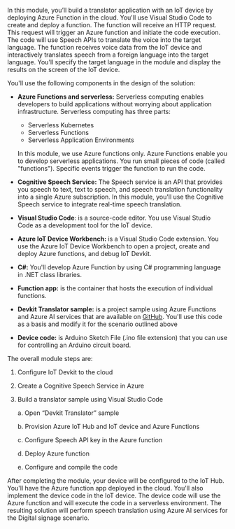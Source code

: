 In this module, you’ll build a translator application with an IoT device by deploying Azure Function in the cloud. You'll use Visual Studio Code to create and deploy a function. The function will receive an HTTP request. This request will trigger an Azure function and initiate the code execution. The code will use Speech APIs to translate the voice into the target language. The function receives voice data from the IoT device and interactively translates speech from a foreign language into the target language. You'll specify the target language in the module and display the results on the screen of the IoT device.

You'll use the following components in the design of the solution: 

- **Azure Functions and serverless:** Serverless computing enables developers to build applications without worrying about application infrastructure. Serverless computing has three parts:

   - Serverless Kubernetes
   - Serverless Functions
   - Serverless Application Environments
   
   In this module, we use Azure functions only. Azure Functions enable you to develop serverless applications. You run small pieces of code (called "functions").  Specific events trigger the function to run the code.
- **Cognitive Speech Service:** The Speech service is an API that provides you speech to text, text to speech, and speech translation functionality into a single Azure subscription. In this module, you'll use the Cognitive Speech service to integrate real-time speech translation.  

- **Visual Studio Code**: is a source-code editor. You use Visual Studio Code as a development tool for the IoT device.  

- **Azure IoT Device Workbench:** is a Visual Studio Code extension. You use the Azure IoT Device Workbench to open a project, create and deploy Azure functions, and debug IoT Devkit.  

- **C#:**  You'll develop Azure Function by using C# programming language in .NET class libraries.

- **Function app:** is the container that hosts the execution of individual functions.

- **Devkit Translator sample:** is a project sample using Azure Functions and Azure AI services that are available on [GitHub](https://github.com/Azure-Samples/mxchip-iot-devkit-translator). You'll use this code as a basis and modify it for the scenario outlined above  

- **Device code:** is Arduino Sketch File (.ino file extension) that you can use for controlling an Arduino circuit board.  

The overall module steps are:

1. Configure IoT Devkit to the cloud

2. Create a Cognitive Speech Service in Azure

3. Build a translator sample using Visual Studio Code

   a. Open “Devkit Translator” sample

   b. Provision Azure IoT Hub and IoT device and Azure Functions

   c. Configure Speech API key in the Azure function

   d. Deploy Azure function

   e. Configure and compile the code

After completing the module, your device will be configured to the IoT Hub. You'll have the Azure function app deployed in the cloud. You'll also implement the device code in the IoT device. The device code will use the Azure function and will execute the code in a serverless environment. The resulting solution will perform speech translation using Azure AI services for the Digital signage scenario.

